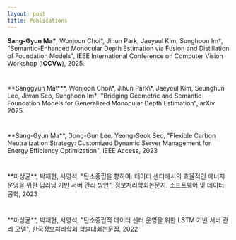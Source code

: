 ```yaml
---
layout: post
title: Publications
---
```


**Sang-Gyun Ma\***, Wonjoon Choi\*, Jihun Park, Jaeyeul Kim, Sunghoon Im†, "Semantic-Enhanced Monocular Depth Estimation via Fusion and Distillation of Foundation Models", IEEE International Conference on Computer Vision Workshop (**ICCVw**), 2025.
<h1></h1>
**Sanggyun Ma\***, Wonjoon Choi\*, Jihun Park\*, Jaeyeul Kim, Seunghun Lee, Jiwan Seo, Sunghoon Im†, "Bridging Geometric and Semantic Foundation Models for Generalized Monocular Depth Estimation", arXiv 2025.
<h1></h1>
**Sang-Gyun Ma**, Dong-Gun Lee, Yeong-Seok Seo, "Flexible Carbon Neutralization Strategy: Customized Dynamic Server Management for Energy Efficiency Optimization", IEEE Access, 2023
<h1></h1>
**마상균**, 박재현, 서영석, "탄소중립을 향하여: 데이터 센터에서의 효율적인 에너지 운영을 위한 딥러닝 기반 서버 관리 방안",
정보처리학회논문지. 소프트웨어 및 데이터 공학, 2023
<h1></h1>
**마상균**, 박재현, 서영석, "탄소중립적 데이터 센터 운영을 위한 LSTM 기반 서버 관리 모델", 한국정보처리학회 학술대회논문집, 2022
